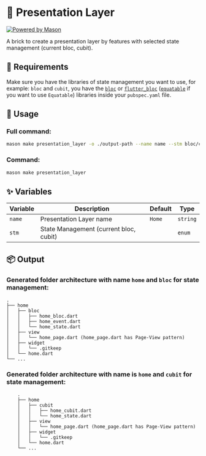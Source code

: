 # 🧱 Presentation Layer

[![Powered by Mason](https://img.shields.io/endpoint?url=https%3A%2F%2Ftinyurl.com%2Fmason-badge)](https://github.com/felangel/mason)

A brick to create a presentation layer by features with selected state management (current bloc, cubit).

## 🚧 Requirements

Make sure you have the libraries of state management you want to use, for example: `bloc` and `cubit`, you have the [`bloc`][1] or [`flutter_bloc`][2] ([`equatable`][3] if you want to use `Equatable`) libraries inside your `pubspec.yaml` file.

## 🚀 Usage

### Full command:

```sh
mason make presentation_layer -o ./output-path --name name --stm bloc/cubit
```

### Command:

```sh
mason make presentation_layer
```

## ✨ Variables

| Variable | Description                            | Default | Type     |
| -------- | -------------------------------------- | ------- | -------- |
| `name`   | Presentation Layer name                | `Home`  | `string` |
| `stm`    | State Management (current bloc, cubit) |         | `enum`   |

## 📦 Output

### Generated folder architecture with name `home` and `bloc` for state management:

    .
    ├── home
    │   ├── bloc
    │   │   ├── home_bloc.dart
    │   │   ├── home_event.dart
    │   │   └── home_state.dart
    │   ├── view
    │   │   └── home_page.dart (home_page.dart has Page-View pattern)
    │   ├── widget
    │   │   └── .gitkeep
    │   └── home.dart
    └── ...

### Generated folder architecture with name is `home` and `cubit` for state management:

        .
        ├── home
        │   ├── cubit
        │   │   ├── home_cubit.dart
        │   │   └── home_state.dart
        │   ├── view
        │   │   └── home_page.dart (home_page.dart has Page-View pattern)
        │   ├── widget
        │   │   └── .gitkeep
        │   └── home.dart
        └── ...

<!-- ### Generated folder architecture with name is `home` and `getx` for state management: -->

[1]: https://pub.dev/packages/bloc
[2]: https://pub.dev/packages/flutter_bloc
[3]: https://pub.dev/packages/equatable
[4]: https://pub.dev/packages/provider
[5]: https://pub.dev/packages/get
[6]: https://pub.dev/packages/flutter_riverpod
